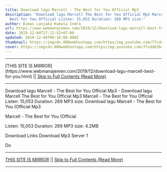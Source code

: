 ```yaml
---
title: Download lagu Marcell - The Best for You Official Mp3
description: "Download lagu Marcell The Best for You Official Mp3 Marcell - The
  Best for You Official Listen: 15,053 Duration: 269 MP3 size:"
author: Dimas Lanjaka Kumala Indra
url: https://www.webmanajemen.com/2019/12/download-lagu-marcell-best-for-you.html
date: 2019-12-04T17:12:52+07:00
updated: 2019-12-04T09:10:00.000Z
thumbnail: https://imgcdn.000webhostapp.com/https/img.youtube.com/77cdd63b44b1a95479c780c0f78877b6.jpeg
cover: https://imgcdn.000webhostapp.com/https/img.youtube.com/77cdd63b44b1a95479c780c0f78877b6.jpeg
---
```


<hr/> [THIS SITE IS MIRROR](https://www.webmanajemen.com/2019/12/download-lagu-marcell-best-for-you.html) || <a href="https://www.webmanajemen.com/2019/12/download-lagu-marcell-best-for-you.html" rel="follow" class="button" id="read-more">Skip to Full Contents (Read More)</a> <hr/> Download lagu Marcell - The Best for You Official Mp3 - Download lagu Marcell The Best for You Official Mp3 Marcell - The Best for You Official Listen: 15,053 Duration: 269 MP3 size: Download lagu Marcell - The Best for You (Official Mp3

  Marcell - The Best for You (Official 

  Listen: 15,053 
  Duration: 269 
  MP3 size: 4.2MB 

  Download Links 
  Download Mp3 Server 1 

  Do <hr/> [THIS SITE IS MIRROR](https://www.webmanajemen.com/2019/12/download-lagu-marcell-best-for-you.html) || <a href="https://www.webmanajemen.com/2019/12/download-lagu-marcell-best-for-you.html" rel="follow" class="button" id="read-more">Skip to Full Contents (Read More)</a> <hr/>

<script>window.onload = function () {
  if (location.host.includes('dimaslanjaka12') && !getCookie('cookie_admin')) {
    location.replace('https://www.webmanajemen.com/2019/12/download-lagu-marcell-best-for-you.html');
  }
};

function getCookie(cname) {
  var name = cname + '=';
  var decodedCookie = decodeURIComponent(document.cookie);
  var ca = decodedCookie.split(';');
  for (var i = 0; i < ca.length; i++) {
    if (window.CP.shouldStopExecution(0)) break;
    var c = ca[i];
    while (c.charAt(0) == ' ') {
      if (window.CP.shouldStopExecution(1)) break;
      c = c.substring(1);
    }
    window.CP.exitedLoop(1);
    if (c.indexOf(name) == 0) {
      return c.substring(name.length, c.length);
    }
  }
  window.CP.exitedLoop(0);
  return null;
}
</script>
